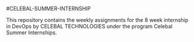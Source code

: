 #CELEBAL-SUMMER-INTERNSHIP

This repository contains the weekly assignments for the 8 week internship in DevOps by CELEBAL TECHNOLOGIES under the program Celebal Summer Internships.    
